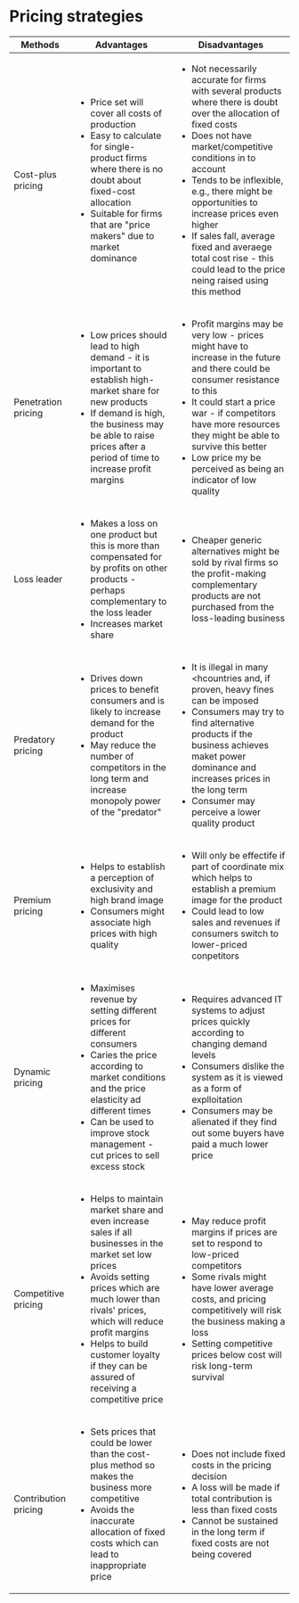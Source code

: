 Pricing strategies
========================

| Methods | Advantages | Disadvantages |
| ----- | ----- | ----- |
| Cost-plus pricing | <ul><li>Price set will cover all costs of production</li><li>Easy to calculate for single-product firms where there is no doubt about fixed-cost allocation</li><li>Suitable for firms that are "price makers" due to market dominance</li></ul> | <ul><li>Not necessarily accurate for firms with several products where there is doubt over the allocation of fixed costs</li><li>Does not have market/competitive conditions in to account</li><li>Tends to be inflexible, e.g., there might be opportunities to increase prices even higher</li><li>If sales fall, average fixed and averaege total cost rise - this could lead to the price neing raised using this method</li></ul>|
| Penetration pricing | <ul><li>Low prices should lead to high demand - it is important to establish high-market share for new products</li><li>If demand is high, the business may be able to raise prices after a period of time to increase profit margins</li></ul> | <ul><li>Profit margins may be very low - prices might have to increase in the future and there could be consumer resistance to this </li><li>It could start a price war - if competitors have more resources they might be able to survive this better</li><li>Low price my be perceived as being an indicator of low quality</li></ul> |
| Loss leader | <ul><li>Makes a loss on one product but this is more than compensated for by profits on other products - perhaps complementary to the loss leader</li><li>Increases market share</li></ul>| <ul><li>Cheaper generic alternatives might be sold by rival firms so the profit-making complementary products are not purchased from the loss-leading business</li></ul> |
| Predatory pricing | <ul><li>Drives down prices to benefit consumers and is likely to increase demand for the product</li><li>May reduce the number of competitors in the long term and increase monopoly power of the "predator"</li></ul> | <ul><li>It is illegal in many <hcountries and, if proven, heavy fines can be imposed</li><li>Consumers may try to find alternative products if the business achieves maket power dominance and increases prices in the long term</li><li>Consumer may perceive a lower quality product</li></ul> |
| Premium pricing | <ul><li>Helps to establish a perception of exclusivity and high brand image</li><li>Consumers might associate high prices with high quality</li></ul> | <ul><li>Will only be effectife if part of coordinate mix which helps to establish a premium image for the product</li><li>Could lead to low sales and revenues if consumers switch to lower-priced conpetitors</li></ul> |
| Dynamic pricing | <ul><li>Maximises revenue by setting different prices for different consumers</li><li>Caries the price according to market conditions and the price elasticity ad different times</li><li>Can be used to improve stock management - cut prices to sell excess stock </li><ul> | <ul><li>Requires advanced IT systems to adjust prices quickly according to changing demand levels</li><li>Consumers dislike the system as it is viewed as a form of explloitation</li><li>Consumers may be alienated if they find out some buyers have paid a much lower price</li></ul> |
| Competitive pricing |<ul><li>Helps to maintain market share and even increase sales if all businesses in the market set low prices </li><li>Avoids setting prices which are much lower than rivals' prices, which will reduce profit margins</li><li>Helps to build customer loyalty if they can be assured of receiving a competitive price </li></ul> |<ul><li>May reduce profit margins if prices are set to respond to low-priced competitors</li><li>Some rivals might have lower average costs, and pricing competitively will risk the business making a loss</li><li>Setting competitive prices below cost will risk long-term survival</li></ul> |
| Contribution pricing |<ul><li>Sets prices that could be lower than the cost-plus method so makes the business more competitive</li><li>Avoids the inaccurate allocation of fixed costs which can lead to inappropriate price</li></ul> | <ul><li>Does not include fixed costs in the pricing decision</li><li>A loss will be made if total contribution is less than fixed costs</li><li>Cannot be sustained in the long term if fixed costs are not being covered </li></ul> |